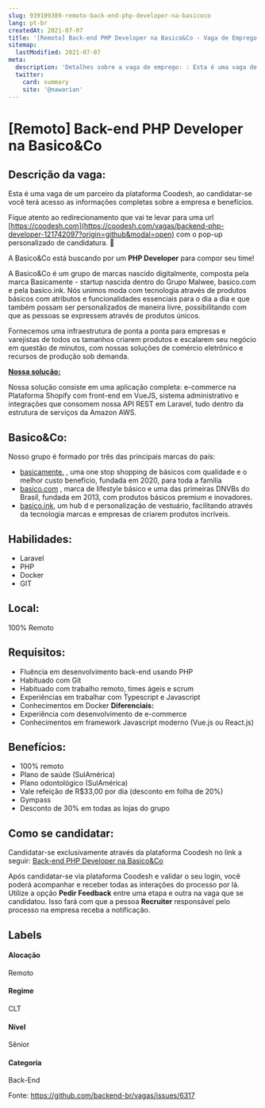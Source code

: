 ```yaml
---
slug: 939109389-remoto-back-end-php-developer-na-basicoco
lang: pt-br
createdAt: 2021-07-07
title: '[Remoto] Back-end PHP Developer na Basico&Co - Vaga de Emprego'
sitemap:
  lastModified: 2021-07-07
meta:
  description: 'Detalhes sobre a vaga de emprego: : Esta é uma vaga de um parceiro da plataforma Coodesh, ao candidatar-se você terá acesso as informações completas sobre a empresa e benefícios.  Fique atento ao redirecionamento que vai te levar para uma url [https://coodesh.com](https://coodesh.com/vagas/backend-php-developer-121742097?origin=github&modal=open) com o pop-up personalizado de candidatura. 👋 <p>A Basico&amp;Co está buscando por um <strong>PHP Developer</strong> para compor seu time!</p> <p></p> <p>A Basico&amp;Co é um grupo de marcas nascido digitalmente, composta pela marca Basicamente - startup nascida dentro do Grupo Malwee, basico.com e pela basico.ink. Nós unimos moda com tecnologia através de produtos básicos com atributos e funcionalidades essenciais para o dia a dia e que também possam ser personalizados de maneira livre, possibilitando com que as pessoas se expressem através de produtos únicos.</p> <p></p> <p>Fornecemos uma infraestrutura de ponta a ponta para empresas e varejistas de todos os tamanhos criarem produtos e escalarem seu negócio em questão de minutos, com nossas soluções de comércio eletrônico e recursos de produção sob demanda.</p> <p></p> <p><strong><ins>Nossa solução:</ins></strong></p> <p>Nossa solução consiste em uma aplicação completa: e-commerce na Plataforma Shopify com front-end em VueJS, sistema administrativo e integrações que consomem nossa API REST em Laravel, tudo dentro da estrutura de serviços da Amazon AWS.</p>'
  twitter:
    card: summary
    site: '@nawarian'
---
```


# [Remoto] Back-end PHP Developer na Basico&Co

## Descrição da vaga: 
Esta é uma vaga de um parceiro da plataforma Coodesh, ao candidatar-se você terá acesso as informações completas sobre a empresa e benefícios.


Fique atento ao redirecionamento que vai te levar para uma url [https://coodesh.com](https://coodesh.com/vagas/backend-php-developer-121742097?origin=github&modal=open) com o pop-up personalizado de candidatura. 👋
<p>A Basico&amp;Co está buscando por um <strong>PHP Developer</strong> para compor seu time!</p>
<p></p>
<p>A Basico&amp;Co é um grupo de marcas nascido digitalmente, composta pela marca Basicamente - startup nascida dentro do Grupo Malwee, basico.com e pela basico.ink. Nós unimos moda com tecnologia através de produtos básicos com atributos e funcionalidades essenciais para o dia a dia e que também possam ser personalizados de maneira livre, possibilitando com que as pessoas se expressem através de produtos únicos.</p>
<p></p>
<p>Fornecemos uma infraestrutura de ponta a ponta para empresas e varejistas de todos os tamanhos criarem produtos e escalarem seu negócio em questão de minutos, com nossas soluções de comércio eletrônico e recursos de produção sob demanda.</p>
<p></p>
<p><strong><ins>Nossa solução:</ins></strong></p>
<p>Nossa solução consiste em uma aplicação completa: e-commerce na Plataforma Shopify com front-end em VueJS, sistema administrativo e integrações que consomem nossa API REST em Laravel, tudo dentro da estrutura de serviços da Amazon AWS.</p>

## Basico&Co: 
 <p>Nosso grupo é formado por três das principais marcas do país:</p>
<ul>
<li><a href="https://basicamente.com/" target="_blank">basicamente.</a> , uma one stop shopping de básicos com qualidade e o melhor custo beneficio, fundada em 2020, para toda a família</li>
<li><a href="https://www.basico.com/" target="_blank">basico.com</a> , marca de lifestyle básico e uma das primeiras DNVBs do Brasil, fundada em 2013, com produtos básicos premium e inovadores.</li>
<li><a href="https://basico.ink/" target="_blank">basico.ink</a>, um hub d e personalização de vestuário, facilitando através da tecnologia marcas e empresas de criarem produtos incríveis.</li>
</ul>
</p>

 ## Habilidades: 
 - Laravel 
- PHP 
- Docker 
- GIT
## Local: 
 100% Remoto
## Requisitos: 
 - Fluência em desenvolvimento back-end usando PHP 
- Habituado com Git 
- Habituado com trabalho remoto, times ágeis e scrum 
- Experiências em trabalhar com Typescript e Javascript 
- Conhecimentos em Docker
**Diferenciais:** 
 - Experiência com desenvolvimento de e-commerce 
- Conhecimentos em framework Javascript moderno (Vue.js ou React.js) 
## Benefícios: 
 - 100% remoto 
- Plano de saúde (SulAmérica) 
- Plano odontológico (SulAmérica) 
- Vale refeição de R$33,00 por dia (desconto em folha de 20%) 
- Gympass 
- Desconto de 30% em todas as lojas do grupo
## Como se candidatar:
Candidatar-se exclusivamente através da plataforma Coodesh no link a seguir: [Back-end PHP Developer na Basico&Co](https://coodesh.com/vagas/backend-php-developer-121742097?origin=github&modal=open)


Após candidatar-se via plataforma Coodesh e validar o seu login, você poderá acompanhar e receber todas as interações do processo por lá. Utilize a opção <b>Pedir Feedback</b> entre uma etapa e outra na vaga que se candidatou. Isso fará com que a pessoa <b>Recruiter</b> responsável pelo processo na empresa receba a notificação.
## Labels
#### Alocação
Remoto
#### Regime
CLT
#### Nível
Sênior
#### Categoria
Back-End

Fonte: https://github.com/backend-br/vagas/issues/6317